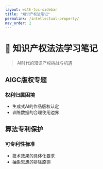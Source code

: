 ```yaml
---
layout: with-toc-sidebar
title: "知识产权法笔记"
permalink: /intellectual-property/
nav_order: 2
---
```


# 📖 知识产权法法学习笔记

> AI时代的知识产权挑战与机遇

## AIGC版权专题
### 权利归属困境
- 生成式AI的作品版权认定
- 训练数据的合理使用边界

## 算法专利保护
### 可专利性标准
- 技术效果的具体化要求
- 抽象思想的排除原则
